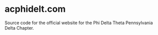 # acphidelt.com
Source code for the official website for the Phi Delta Theta Pennsylvania Delta Chapter.
